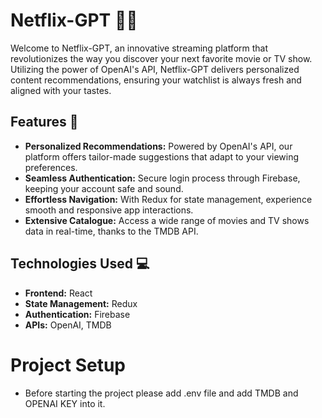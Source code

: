 # Netflix-GPT 🎥🤖

Welcome to Netflix-GPT, an innovative streaming platform that revolutionizes the way you discover your next favorite movie or TV show. Utilizing the power of OpenAI's API, Netflix-GPT delivers personalized content recommendations, ensuring your watchlist is always fresh and aligned with your tastes.

## Features 🌟

- **Personalized Recommendations:** Powered by OpenAI's API, our platform offers tailor-made suggestions that adapt to your viewing preferences.
- **Seamless Authentication:** Secure login process through Firebase, keeping your account safe and sound.
- **Effortless Navigation:** With Redux for state management, experience smooth and responsive app interactions.
- **Extensive Catalogue:** Access a wide range of movies and TV shows data in real-time, thanks to the TMDB API.

## Technologies Used 💻

- **Frontend:** React
- **State Management:** Redux
- **Authentication:** Firebase
- **APIs:** OpenAI, TMDB

# Project Setup

- Before starting the project please add .env file and add TMDB and OPENAI KEY into it.
